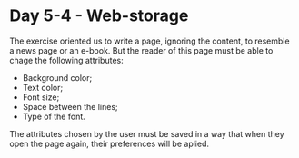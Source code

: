 # Day 5-4 - Web-storage

The exercise oriented us to write a page, ignoring the content, to resemble a news page or an e-book. But the reader of this page must be able to chage the following attributes:
* Background color;
* Text color;
* Font size;
* Space between the lines;
* Type of the font.

The attributes chosen by the user must be saved in a way that when they open the page again, their preferences will be aplied.
